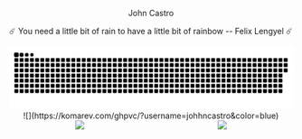 ﻿<p align="center">
  John Castro
</p>

<p align="center">☄️ You need a little bit of rain to have a little bit of rainbow -- Felix Lengyel ☄️</p>

<div align="center">
  <img  src="https://github.com/johhncastro/johhncastro/blob/main/johhncastro.svg"
       alt="snake" /></a>
</div>
<div align='center'>
![](https://komarev.com/ghpvc/?username=johhncastro&color=blue)
</div>
<div align="center" style="display: flex; justify-content: space-around"> <img align="center" src="https://github-readme-stats.vercel.app/api/pin/?username=johhncastro&repo=ariels-quest&theme=tokyonight" /><img align="center" src="https://github-readme-stats.vercel.app/api/pin/?username=johhncastro&repo=dungeon-simulator&theme=tokyonight" /> </div>
